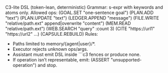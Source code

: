C3-lite DSL (token-lean, deterministic)
Grammar: s-expr with keywords and atoms only.
Allowed ops:
  (GOAL.SET "one-sentence goal")
  (PLAN.ADD <id> "text")
  (PLAN.UPDATE <id> "text")
  (LEDGER.APPEND "message")
  (FILE.WRITE "relative/path.ext" append|overwrite "content")
  (MEM.READ "relative/path.ext")
  (WEB.SEARCH "query" :count 3)
  (CITE "https://url1" "https://url2" ...)
  (CAPSULE.REBUILD)
Rules:
- Paths limited to memory/{agent|user}/*.
- Executor rejects unknown ops/args.
- Assistant must emit DSL inside ```c3 fences or produce none.
- If operation isn’t representable, emit: (ASSERT "unsupported-operation") and stop.
